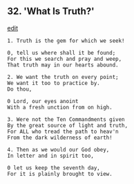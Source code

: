 
## 32.  'What Is Truth?'
[edit](https://docs.google.com/document/d/1dpfgdjOk-98v9eb4pCesshUMaXTQd_YA/edit?mode=html)



    1. Truth is the gem for which we seek!

    0, tell us where shall it be found;
    For this we search and pray and weep,
    That truth may in our hearts abound.

    2. We want the truth on every point;
    We want it too to practice by.
    Do thou, 

    0 Lord, our eyes anoint
    With a fresh unction from on high.

    3. Were not the Ten Commandments given
    By the great source of light and truth,
    For ALL who tread the path to heav'n
    From the dark wilderness of earth!

    4. Then as we would our God obey,
    In letter and in spirit too,

    0 let us keep the seventh day,
    For it is plainly brought to view.
